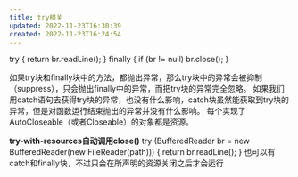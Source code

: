 ```yaml
---
title: try相关
updated: 2022-11-23T16:30:39
created: 2022-11-23T16:24:54
---
```


try {
return br.readLine();
} finally {
if (br != null) br.close();
}

如果try块和finally块中的方法，都抛出异常，那么try块中的异常会被抑制（suppress），只会抛出finally中的异常，而把try块的异常完全忽略。
如果我们用catch语句去获得try块的异常，也没有什么影响，catch块虽然能获取到try块的异常，但是对函数运行结束抛出的异常并没有什么影响。
每个实现了AutoCloseable（或者Closeable）的对象都是资源。

**try-with-resources自动调用close()**
try (BufferedReader br = new BufferedReader(new FileReader(path))) {
return br.readLine();
}
也可以有catch和finally块，不过只会在所声明的资源关闭之后才会运行
